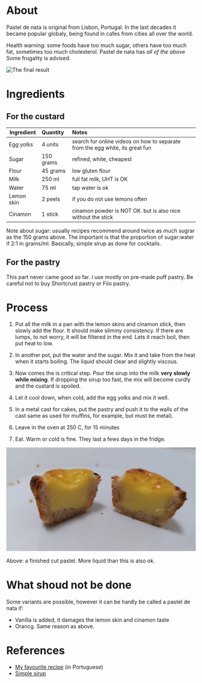 # About

Pastel de nata is original from Lisbon, Portugal.
In the last decades it became popular globaly, being found in cafes from cities all over the world. 

Health warning: some foods have too much sugar, others have too much fat, sometimes too much cholesterol. Pastel de nata has *all of the above* Some frugality is advised. 

![The final result](./img/pastel-de-nata-plate.png)



# Ingredients

## For the custard

| Ingredient    | Quantity     | Notes  |
| ------------- |:-------------|:-------|
| Egg yolks      | 4 units      | search for online videos on how to separate from the egg white, its great fun      |
| Sugar          | 150 grams    | refined, white, cheapest |
| Flour          | 45 grams     | low gluten flour  |
| Milk           | 250 ml       | full fat milk, UHT is OK|
| Water          | 75 ml       | tap water is ok |
| Lemon skin     | 2 peels | if you do not use lemons often|
| Cinamon        | 1 stick | cinamon powder is NOT OK. but is also nice without the stick |



Note about sugar: usually recipes recommend around twice as much sugrar as the 150 grams above. The important is that the proportion of sugar:water if 2:1 in grams/ml. Basically, simple sirup as done for cocktails.

## For the pastry

This part never came good so far. I use mostly on pre-made puff pastry. Be careful not to buy Shortcrust pastry or Filo pastry.

# Process

1. Put all the milk in a pan with the lemon skins and cinamon stick, then slowly add the flour. It should make slimmy consistency. If there are lumps, to not worry, it will be filtered in the end. Lets it reach boil, then put heat to low.

2. In another pot, put the water and the sugar. Mix it and take from the heat when it starts boiling. The liquid should clear and slightly viscous. 

3. Now comes the  is critical step. Pour the sirup into the milk **very slowly while mixing**. If dropping the sirup too fast, the mix will become curdly and the custard is spoiled. 

4. Let it cool down, when cold, add the egg yolks and mix it well.

5. In a metal cast for cakes, put the pastry and push it to the walls of the cast same as used for muffins, for example, but must be metal).

6. Leave in the oven at 250 C, for 15 minutes

7. Eat. Warm or cold is fine. They last a fews days in the fridge.


![Cooled down pastel de nata](./img/pastel-de-nata-cut.png)

Above: a finished cut pastel. More liquid than this is also ok.  

# What shoud not be done

Some variants are possible, however it can be hardly be called a pastel de nata if:

* Vanilla is added, it damages the lemon skin and cinamon taste
* Orancg. Same reason as above.

# References 

* [My favourite recipe](https://www.saborintenso.com/f23/pasteis-nata-5349/) (in Portuguese) 
* [Simple sirup](https://en.wikipedia.org/wiki/Syrup)


